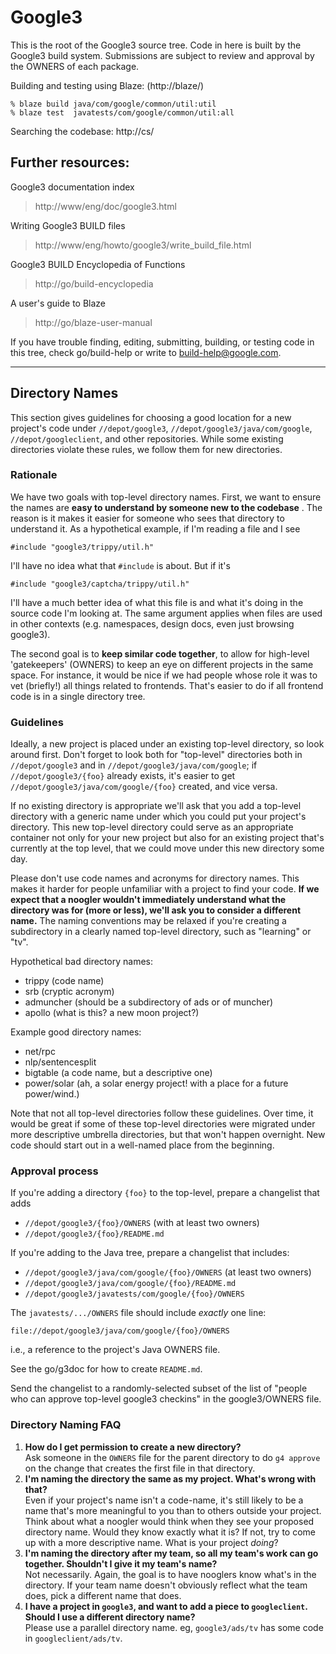 # Google3

This is the root of the Google3 source tree.  Code in here is built by the
Google3 build system.  Submissions are subject to review and approval by the
OWNERS of each package.

Building and testing using Blaze:  (http://blaze/)

    % blaze build java/com/google/common/util:util
    % blaze test  javatests/com/google/common/util:all

Searching the codebase: http://cs/

## Further resources:

Google3 documentation index

> http://www/eng/doc/google3.html

Writing Google3 BUILD files

> http://www/eng/howto/google3/write_build_file.html

Google3 BUILD Encyclopedia of Functions

> http://go/build-encyclopedia

A user's guide to Blaze

> http://go/blaze-user-manual

If you have trouble finding, editing, submitting, building, or testing code in
this tree, check go/build-help or write to build-help@google.com.

---

## Directory Names

This section gives guidelines for choosing a good location for a new project's
code under `//depot/google3`, `//depot/google3/java/com/google`,
`//depot/googleclient`, and other repositories. While some existing directories
violate these rules, we follow them for new directories.

### Rationale

We have two goals with top-level directory names. First, we want to ensure the
names are **easy to understand by someone new to the codebase** . The reason is
it makes it easier for someone who sees that directory to understand it. As a
hypothetical example, if I'm reading a file and I see

    #include "google3/trippy/util.h"

I'll have no idea what that `#include` is about. But if it's

    #include "google3/captcha/trippy/util.h"

I'll have a much better idea of what this file is and what it's doing in the
source code I'm looking at. The same argument applies when files are used in
other contexts (e.g. namespaces, design docs, even just browsing google3).

The second goal is to **keep similar code together**, to allow for high-level
'gatekeepers' (OWNERS) to keep an eye on different projects in the same space.
For instance, it would be nice if we had people whose role it was to vet
(briefly!) all things related to frontends. That's easier to do if all frontend
code is in a single directory tree.

### Guidelines

Ideally, a new project is placed under an existing top-level directory, so look
around first. Don't forget to look both for "top-level" directories both in
`//depot/google3` and in `//depot/google3/java/com/google`; if
`//depot/google3/{foo}` already exists, it's easier to get
`//depot/google3/java/com/google/{foo}` created, and vice versa.

If no existing directory is appropriate we'll ask that you add a top-level
directory with a generic name under which you could put your project's
directory. This new top-level directory could serve as an appropriate container
not only for your new project but also for an existing project that's currently
at the top level, that we could move under this new directory some day.

Please don't use code names and acronyms for directory names. This makes it
harder for people unfamiliar with a project to find your code. **If we expect
that a noogler wouldn't immediately understand what the directory was for (more
or less), we'll ask you to consider a different name.** The naming conventions
may be relaxed if you're creating a subdirectory in a clearly named top-level
directory, such as "learning" or "tv".

Hypothetical bad directory names:

*   trippy (code name)
*   srb (cryptic acronym)
*   admuncher (should be a subdirectory of ads or of muncher)
*   apollo (what is this? a new moon project?)

Example good directory names:

*   net/rpc
*   nlp/sentencesplit
*   bigtable (a code name, but a descriptive one)
*   power/solar (ah, a solar energy project! with a place for a future
    power/wind.)

Note that not all top-level directories follow these guidelines. Over time, it
would be great if some of these top-level directories were migrated under more
descriptive umbrella directories, but that won't happen overnight. New code
should start out in a well-named place from the beginning.

### Approval process

If you're adding a directory `{foo}` to the top-level, prepare a changelist that
adds

*   `//depot/google3/{foo}/OWNERS` (with at least two owners)
*   `//depot/google3/{foo}/README.md`

If you're adding to the Java tree, prepare a changelist that includes:

*   `//depot/google3/java/com/google/{foo}/OWNERS` (at least two owners)
*   `//depot/google3/java/com/google/{foo}/README.md`
*   `//depot/google3/javatests/com/google/{foo}/OWNERS`

The `javatests/.../OWNERS` file should include *exactly* one line:

    file://depot/google3/java/com/google/{foo}/OWNERS

i.e., a reference to the project's Java OWNERS file.

See the go/g3doc for how to create `README.md`.

Send the changelist to a randomly-selected subset of the list of "people who can
approve top-level google3 checkins" in the google3/OWNERS file.

### Directory Naming FAQ

1.  **How do I get permission to create a new directory?**<br> Ask someone in
     the `OWNERS` file for the parent directory to do `g4 approve` on the
     change that creates the first file in that directory.
2.  **I'm naming the directory the same as my project.  What's wrong with
     that?**<br> Even if your project's name isn't a code-name, it's still
     likely to be a name that's more meaningful to you than to others outside
     your project.  Think about what a noogler would think when they see your
     proposed directory name.  Would they know exactly what it is?  If not,
     try to come up with a more descriptive name.  What is your project
     *doing*?
3.  **I'm naming the directory after my team, so all my team's work can go
     together.  Shouldn't I give it my team's name?**<br> Not necessarily.
     Again, the goal is to have nooglers know what's in the directory.  If
     your team name doesn't obviously reflect what the team does, pick a
     different name that does.
4.  **I have a project in `google3`, and want to add a piece to
     `googleclient`.  Should I use a different directory name?**<br> Please
     use a parallel directory name.  eg, `google3/ads/tv` has some code in
     `googleclient/ads/tv`.
